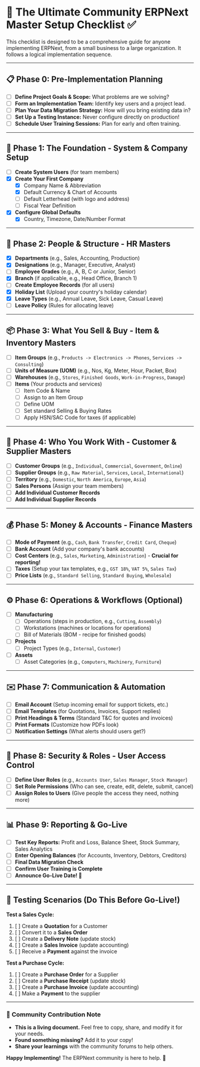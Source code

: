 # 🚀 The Ultimate Community ERPNext Master Setup Checklist ✅

This checklist is designed to be a comprehensive guide for anyone implementing ERPNext, from a small business to a large organization. It follows a logical implementation sequence.

---

## 📋 Phase 0: Pre-Implementation Planning

*   [ ] **Define Project Goals & Scope:** What problems are we solving?
*   [ ] **Form an Implementation Team:** Identify key users and a project lead.
*   [ ] **Plan Your Data Migration Strategy:** How will you bring existing data in?
*   [ ] **Set Up a Testing Instance:** Never configure directly on production!
*   [ ] **Schedule User Training Sessions:** Plan for early and often training.

---

## 🔧 Phase 1: The Foundation - System & Company Setup

*   [ ] **Create System Users** (for team members)
*   [x] **Create Your First Company**
    *   [x] Company Name & Abbreviation
    *   [x] Default Currency & Chart of Accounts
    *   [ ] Default Letterhead (with logo and address)
    *   [ ] Fiscal Year Definition
*   [x] **Configure Global Defaults**
    *   [x] Country, Timezone, Date/Number Format

---

## 👥 Phase 2: People & Structure - HR Masters

*   [x] **Departments** (e.g., Sales, Accounting, Production)
*   [x] **Designations** (e.g., Manager, Executive, Analyst)
*   [ ] **Employee Grades** (e.g., A, B, C or Junior, Senior)
*   [x] **Branch** (if applicable, e.g., Head Office, Branch 1)
*   [ ] **Create Employee Records** (for all users)
*   [x] **Holiday List** (Upload your country's holiday calendar)
*   [x] **Leave Types** (e.g., Annual Leave, Sick Leave, Casual Leave)
*   [ ] **Leave Policy** (Rules for allocating leave)

---

## 📦 Phase 3: What You Sell & Buy - Item & Inventory Masters

*   [ ] **Item Groups** (e.g., `Products -> Electronics -> Phones`, `Services -> Consulting`)
*   [ ] **Units of Measure (UOM)** (e.g., Nos, Kg, Meter, Hour, Packet, Box)
*   [ ] **Warehouses** (e.g., `Stores`, `Finished Goods`, `Work-in-Progress`, `Damage`)
*   [ ] **Items** (Your products and services)
    *   [ ] Item Code & Name
    *   [ ] Assign to an Item Group
    *   [ ] Define UOM
    *   [ ] Set standard Selling & Buying Rates
    *   [ ] Apply HSN/SAC Code for taxes (if applicable)

---

## 🤝 Phase 4: Who You Work With - Customer & Supplier Masters

*   [ ] **Customer Groups** (e.g., `Individual`, `Commercial`, `Government`, `Online`)
*   [ ] **Supplier Groups** (e.g., `Raw Material`, `Services`, `Local`, `International`)
*   [ ] **Territory** (e.g., `Domestic`, `North America`, `Europe`, `Asia`)
*   [ ] **Sales Persons** (Assign your team members)
*   [ ] **Add Individual Customer Records**
*   [ ] **Add Individual Supplier Records**

---

## 💰 Phase 5: Money & Accounts - Finance Masters

*   [ ] **Mode of Payment** (e.g., `Cash`, `Bank Transfer`, `Credit Card`, `Cheque`)
*   [ ] **Bank Account** (Add your company's bank accounts)
*   [ ] **Cost Centers** (e.g., `Sales`, `Marketing`, `Administration`) - **Crucial for reporting!**
*   [ ] **Taxes** (Setup your tax templates, e.g., `GST 18%`, `VAT 5%`, `Sales Tax`)
*   [ ] **Price Lists** (e.g., `Standard Selling`, `Standard Buying`, `Wholesale`)

---

## ⚙️ Phase 6: Operations & Workflows (Optional)

*   [ ] **Manufacturing**
    *   [ ] Operations (steps in production, e.g., `Cutting`, `Assembly`)
    *   [ ] Workstations (machines or locations for operations)
    *   [ ] Bill of Materials (BOM - recipe for finished goods)
*   [ ] **Projects**
    *   [ ] Project Types (e.g., `Internal`, `Customer`)
*   [ ] **Assets**
    *   [ ] Asset Categories (e.g., `Computers`, `Machinery`, `Furniture`)

---

## ✉️ Phase 7: Communication & Automation

*   [ ] **Email Account** (Setup incoming email for support tickets, etc.)
*   [ ] **Email Templates** (for Quotations, Invoices, Support replies)
*   [ ] **Print Headings & Terms** (Standard T&C for quotes and invoices)
*   [ ] **Print Formats** (Customize how PDFs look)
*   [ ] **Notification Settings** (What alerts should users get?)

---

## 🔐 Phase 8: Security & Roles - User Access Control

*   [ ] **Define User Roles** (e.g., `Accounts User`, `Sales Manager`, `Stock Manager`)
*   [ ] **Set Role Permissions** (Who can see, create, edit, delete, submit, cancel)
*   [ ] **Assign Roles to Users** (Give people the access they need, nothing more)

---

## 📊 Phase 9: Reporting & Go-Live

*   [ ] **Test Key Reports:** Profit and Loss, Balance Sheet, Stock Summary, Sales Analytics
*   [ ] **Enter Opening Balances** (for Accounts, Inventory, Debtors, Creditors)
*   [ ] **Final Data Migration Check**
*   [ ] **Confirm User Training is Complete**
*   [ ] **Announce Go-Live Date! 🎉**

---

## 🧪 **Testing Scenarios (Do This Before Go-Live!)**

**Test a Sales Cycle:**
1.  [ ] Create a **Quotation** for a Customer
2.  [ ] Convert it to a **Sales Order**
3.  [ ] Create a **Delivery Note** (update stock)
4.  [ ] Create a **Sales Invoice** (update accounting)
5.  [ ] Receive a **Payment** against the invoice

**Test a Purchase Cycle:**
1.  [ ] Create a **Purchase Order** for a Supplier
2.  [ ] Create a **Purchase Receipt** (update stock)
3.  [ ] Create a **Purchase Invoice** (update accounting)
4.  [ ] Make a **Payment** to the supplier

---

### 🤝 **Community Contribution Note**
*   **This is a living document.** Feel free to copy, share, and modify it for your needs.
*   **Found something missing?** Add it to your copy!
*   **Share your learnings** with the community forums to help others.

**Happy Implementing!** The ERPNext community is here to help. 🚀